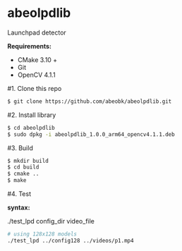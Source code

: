 # abeolpdlib
Launchpad detector

**Requirements:**
* CMake 3.10 +
* Git
* OpenCV 4.1.1

#1. Clone this repo
```bash
$ git clone https://github.com/abeobk/abeolpdlib.git
```
#2. Install library

```bash
$ cd abeolpdlib
$ sudo dpkg -i abeolpdlib_1.0.0_arm64_opencv4.1.1.deb
```

#3. Build

```bash
$ mkdir build
$ cd build
$ cmake ..
$ make
```

#4. Test

**syntax:**

./test_lpd config_dir video_file

```bash
# using 128x128 models
./test_lpd ../config128 ../videos/p1.mp4
```


